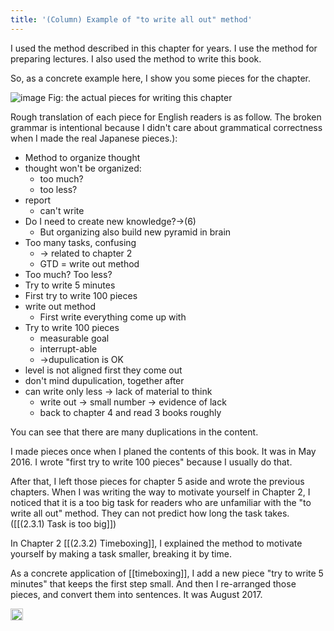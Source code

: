 ```yaml
---
title: '(Column) Example of "to write all out" method'
---
```


I used the method described in this chapter for years. I use the method for preparing lectures. I also used the method to write this book.

So, as a concrete example here, I show you some pieces for the chapter.

![image](https://gyazo.com/e9f5bb041ededf27c04c0a116d4b5f13/thumb/1000)
Fig: the actual pieces for writing this chapter

Rough translation of each piece for English readers is as follow. The broken grammar is intentional because I didn't care about grammatical correctness when I made the real Japanese pieces.):

- Method to organize thought
- thought won't be organized:
    - too much?
    - too less?
- report
    - can't write
- Do I need to create new knowledge?→(6)
    - But organizing also build new pyramid in brain
- Too many tasks, confusing
    - → related to chapter 2
    - GTD = write out method
- Too much? Too less?
- Try to write 5 minutes
- First try to write 100 pieces
- write out method
    - First write everything come up with
- Try to write 100 pieces
    - measurable goal
    - interrupt-able
    - →dupulication is OK
- level is not aligned first they come out
- don't mind dupulication, together after
- can write only less → lack of material to think
    - write out → small number → evidence of lack
    - back to chapter 4 and read 3 books roughly

You can see that there are many duplications in the content.

I made pieces once when I planed the contents of this book. It was in May 2016. I wrote "first try to write 100 pieces" because I usually do that.

After that, I left those pieces for chapter 5 aside and wrote the previous chapters. When I was writing the way to motivate yourself in Chapter 2, I noticed that it is a too big task for readers who are unfamiliar with the "to write all out" method. They can not predict how long the task takes. ([[(2.3.1) Task is too big]])

In Chapter 2 [[(2.3.2) Timeboxing]],  I explained the method to motivate yourself by making a task smaller, breaking it by time.

As a concrete application of [[timeboxing]], I add a new piece "try to write 5 minutes" that keeps the first step small. And then I re-arranged those pieces, and convert them into sentences. It was August 2017.

<img src='https://scrapbox.io/api/pages/nishio-en/en/icon' alt='en.icon' height="19.5"/>